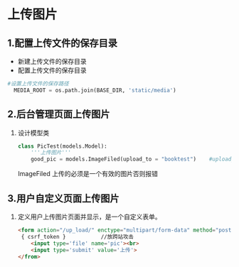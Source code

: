 # 上传图片

## 1.配置上传文件的保存目录

- 新建上传文件的保存目录
- 配置上传文件的保存目录

```python
#设置上传文件的保存路径
  MEDIA_ROOT = os.path.join(BASE_DIR, 'static/media')
```

## 2.后台管理页面上传图片

1. 设计模型类

   ```python
   class PicTest(models.Model):
       '''上传图片'''
       good_pic = models.ImageFiled(upload_to = "booktest")    #upload_to 指定你的图片上传到哪个目录，这个目录相对于media 
   ```

   ImageFiled  上传的必须是一个有效的图片否则报错

## 3.用户自定义页面上传图片

1. 定义用户上传图片页面并显示，是一个自定义表单。

   ```html
   <form action="/up_load/" enctype="multipart/form-data" method="post">
   	{ csrf_token }           //放跨站攻击
       <input type='file' name='pic'><br>
       <input type='submit' value='上传'>
   </from>
   ```

   